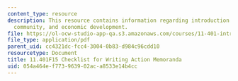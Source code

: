 ```yaml
---
content_type: resource
description: This resource contains information regarding introduction to housing,
  community, and economic development.
file: https://ol-ocw-studio-app-qa.s3.amazonaws.com/courses/11-401-introduction-to-housing-community-and-economic-development-fall-2015/054a464ef773963902aca8533e14b4cc_MIT11_401F15_Checklist.pdf
file_type: application/pdf
parent_uid: cc4321dc-fcc4-3004-0b83-d984c96cdd10
resourcetype: Document
title: 11.401F15 Checklist for Writing Action Memoranda
uid: 054a464e-f773-9639-02ac-a8533e14b4cc
---
```

